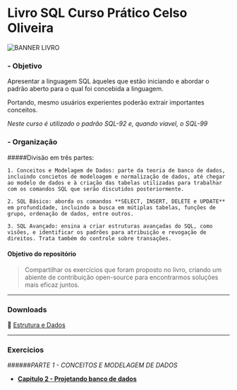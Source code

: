 # Livro SQL Curso Prático Celso Oliveira

![BANNER LIVRO](https://images2.imgbox.com/1f/57/ZuVz2mNH_o.jpg)

### - Objetivo

Apresentar a linguagem SQL àqueles que estão iniciando e abordar o padrão aberto para o qual foi concebida a linguagem. 

Portando, mesmo usuários experientes poderão extrair importantes conceitos.

*Neste curso é utilizado o padrão SQL-92 e, quando viavel, o SQL-99*

### - Organização

#####Divisão em três partes:

`1. Conceitos e Modelagem de Dados: parte da teoria de banco de dados, incluindo concietos de modeloagem e normalização de dados, até chegar ao modelo de dados e à criação das tabelas utilizadas para trabalhar com os comandos SQL que serão discutidos posteriormente.`

`2. SQL Básico: aborda os comandos **SELECT, INSERT, DELETE e UPDATE** em profundidade, incluindo a busca em mútiplas tabelas, funções de grupo, ordenação de dados, entre outros.`

`3. SQL Avançado: ensina a criar estruturas avançadas do SQL, como visões, e identificar os padrões para atribuição e revogação de direitos. Trata também do controle sobre transações.`

#### Objetivo do repositório
>Compartilhar os exercícios que foram proposto no livro, criando um abiente de contribuição open-source para encontrarmos soluções mais eficaz juntos.

---

### Downloads

:bank: [Estrutura e Dados](./downloads/ImovelNet.sql)

---


### Exercícios

######_PARTE 1 - CONCEITOS E MODELAGEM DE DADOS_

- **[Capitulo 2 - Projetando banco de dados](pages/Cap2.md)**